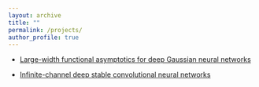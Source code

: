 ```yaml
---
layout: archive
title: ""
permalink: /projects/
author_profile: true
---
```


* [Large-width functional asymptotics for deep Gaussian neural networks](https://arxiv.org/abs/2102.10307)

* [Infinite-channel deep stable convolutional neural networks](https://arxiv.org/abs/2102.03739)